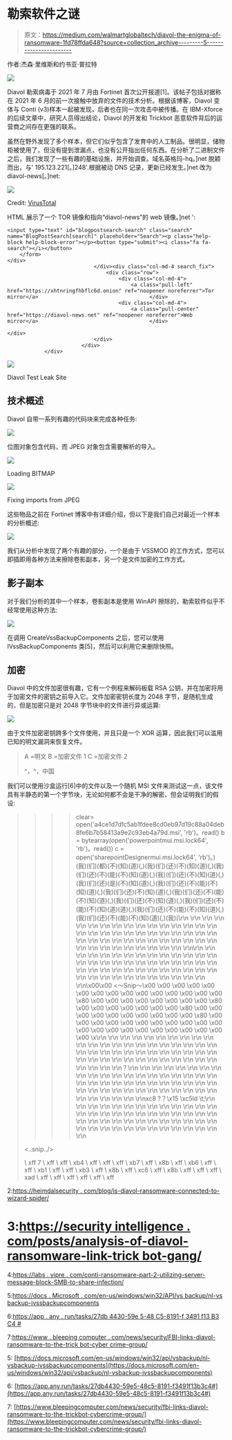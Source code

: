 # 勒索软件之谜

> 原文：<https://medium.com/walmartglobaltech/diavol-the-enigma-of-ransomware-1fd78ffda648?source=collection_archive---------5----------------------->

作者:杰森·里维斯和约书亚·普拉特

![](img/7e4b997e3fe6688f8eed021adb8940e4.png)

Diavol 勒索病毒于 2021 年 7 月由 Fortinet 首次公开报道[1]。该帖子包括对据称在 2021 年 6 月的前一次接触中放弃的文件的技术分析。根据该博客，Diavol 变体与 Conti (v3)样本一起被发现，后者也在同一次攻击中被传播。在 IBM-Xforce 的后续文章中，研究人员得出结论，Diavol 的开发和 Trickbot 恶意软件背后的运营商之间存在更强的联系。

虽然在野外发现了多个样本，但它们似乎包含了发育中的人工制品。很明显，储物柜被使用了，但没有提到泄漏点，也没有公开指出任何东西。在分析了二进制文件之后，我们发现了一些有趣的基础设施，并开始调查。域名英格玛-hq。]net 脱颖而出，与' 195.123.221[。]248'.根据被动 DNS 记录，更新已经发生。]net 改为 diavol-news[。]net:

![](img/89bcaf1b092a357d24fd33c4f9648353.png)

Credit: [VirusTotal](https://www.virustotal.com/gui/ip-address/195.123.221.248/relations)

HTML 展示了一个 TOR 镜像和指向“diavol-news”的 web 镜像。]net ':

```
<input type="text" id="blogpostsearch-search" class="search" name="BlogPostSearch[search]" placeholder="Search"><p class="help-block help-block-error"></p><button type="submit"><i class="fa fa-search"></i></button>
    </form>
</div>
                            </div><div class="col-md-4 search_fix">
                                <div class="row">
                                    <div class="col-md-4">
                                        <a class="pull-left" href="https://xhtnringfhbflc6d.onion" ref="noopener noreferrer">Tor mirror</a>                                    </div>
                                    <div class="col-md-4">
                                        <a class="pull-center" href="https://diavol-news.net" ref="noopener noreferrer">Web mirror</a>                                    </div>
                                                                    </div>
                            </div>
                        </div>
            </div>
```

![](img/249b93a0ba3ffdbf96c92a70590b0819.png)

Diavol Test Leak Site

## **技术概述**

Diavol 自带一系列有趣的代码块来完成各种任务:

![](img/42d41f64b07fbd487e9ff9a97e84bcda.png)

位图对象包含代码，而 JPEG 对象包含需要解析的导入。

![](img/80997f1bf172bdca2b79750512e25585.png)

Loading BITMAP

![](img/f404fcc86e7ceea1f74c4f3dffa9fba5.png)

Fixing imports from JPEG

这些物品之前在 Fortinet 博客中有详细介绍，但以下是我们自己对最近一个样本的分析概述:

![](img/bc0dd13ae1d1630ab820ead5510d1a92.png)

我们从分析中发现了两个有趣的部分，一个是由于 VSSMOD 的工作方式，您可以即插即用各种方法来擦除卷影副本，另一个是文件加密的工作方式。

## **影子副本**

对于我们分析的其中一个样本，卷影副本是使用 WinAPI 擦除的，勒索软件似乎不经常使用这种方法:

![](img/12daabcfd61bb5c190eb997d63bf32a9.png)

在调用 CreateVssBackupComponents 之后，您可以使用 IVssBackupComponents 类[5]，然后可以利用它来删除快照。

## **加密**

Diavol 中的文件加密很有趣，它有一个例程来解码板载 RSA 公钥，并在加密将用于加密文件的密钥之前导入它。文件加密密钥长度为 2048 字节，是随机生成的，但是加密只是对 2048 字节块中的文件进行异或运算:

![](img/dbc7d4e4d878c56164979c30654a6353.png)

由于文件加密密钥跨多个文件使用，并且只是一个 XOR 运算，因此我们可以滥用已知的明文漏洞来恢复文件。

> A =明文
> B =加密文件 1
> C =加密文件 2
> 
> ^，^，中国

我们可以使用沙盒运行[6]中的文件以及一个随机 MSI 文件来测试这一点，该文件具有半静态的第一个字节块，无论如何都不会是干净的解密，但会证明我们的假设:

> >>> clear= open('a4ce1d7dfc5ab1fdee8cd0eb97d19c88a04deb8fe6b7b58413a9e2c93eb4a79d.msi', 'rb')。read()
> > > > b = bytearray(open('powerpointmui.msi.lock64', 'rb')。read())
> > > > c = open('sharepointDesignermui.msi.lock64', 'rb')。)(我)(们)(都)(不)(知)(道)(,)(我)(们)(还)(不)(知)(道)(,)(我)(们)(还)(不)(能)(不)(知)(道)(,)(我)(们)(还)(不)(知)(道)(,)(我)(们)(还)(是)(不)(知)(道)(,)(我)(们)(还)(不)(能)(不)(知)(道)(,)(我)(们)(还)(不)(知)(道)(,)(我)(们)(还)(不)(能)(不)(知)(道)(,)(我)(们)(还)(不)(知)(道)(,)(我)(们)(还)(不)(能)(不)(知)(道)(道)(,)(我)(们)(还)(不)(能)(不)(知)(道)(,)(我)(们)(还)(不)(能)(不)(知)(道)(,)(我)(\r\n \r\n \r\n \r\n \r\n \r\n \r\n \r\n \r\n \r\n \r\n \r\n \r\n \r\n \r\n \r\n \r\n \r\n \r\n \r\n \r\n \r\n \r\n \r\n \r\n \r\n \r\n \r\n \r\n \r\n \r\n \r\n \r\n \r\n \r\n \r\n \r\n \r\n \r\n \r\n \r\n \r\n \r\n \r\n \r\n \r\n \r\n \r\n \r\n \r\n\r\n \r\n \r\n \r\n \r\n \r\n \r\n \r\n \r\n \r\n \r\n \r\n \r\n \r\n \r\n \r\n \r\n \r\n \r\n \r\n \r\n \r\n \r\n \r\n \r\n \r\n \r\n \r\n \r\n \r\n \r\n \r\n \r\n \r\n \r\n \r\n \r\n \r\n \r\n \r\n \r\n \r\n \r\n \r\n \r\n \r\n \r\n \r\n \r\n \r\n\x00\x00
> <～Snip～\x00 \x00 \x00 \x00 \x00 \x00 \x00 \x00 \x00 \x00 \x00 \x00 \x00 \x00 \x00 \x80 \x00 \x00 \x00 \x00 \x00 \x00 \x00 \x00 \x80 \x00 \x00 \x00 \x00 \x00 \x00 \x00 \x80 \x00 \x00 \x00 \x00 \x00 \x00 \x00 \x00 \x00 \x00 \x80 \x00 \x00 \x00 \x00 \x00 \x00 \x00 \x00 \x00 \x00 \x00 \x00 \x00 \x00 \x00 \x00 \x00 \x00 \x00 \x00 \x00 \x00 \x\r\n \r\n \r\n \r\n \r\n \r\n \r\n \r\n \r\n \r\n \r\n \r\n \r\n \r\n \r\n \r\n \r\n \r\n \r\n \r\n \r\n \r\n \r\n \r\n \r\n \r\n \r\n \r\n \r\n \r\n \r\n \r\n \r\n \r\n \r\n \r\n \r\n \r\n \r\n \r\n \r\n \r\n \r\n \r\n \r\n \r\n \r\n \r\n \r\n \r\n？\r\n \r\n \r\n \r\n \r\n \r\n \r\n \r\n \r\n \r\n \r\n \r\n \r\n \r\n \r\n \r\n \r\n \r\n \r\n \r\n \r\n \r\n \r\n \r\n \r\n \r\n \r\n \r\n \r\n \r\n \r\n \r\n \r\n \r\n \r\n \r\n \r\n \r\n \r\n \r\n \r\n \r\n \r\n \r\n \r\n \r\n \r\n \r\n \r\n \r\nxc8 ?？\x15 \xc5ld \t;\r\n \r\n \r\n \r\n \r\n \r\n \r\n \r\n \r\n \r\n \r\n \r\n \r\n \r\n \r\n \r\n \r\n \r\n \r\n \r\n \r\n \r\n \r\n \r\n \r\n \r\n \r\n \r\n \r\n \r\n \r\n \r\n \r\n \r\n \r\n \r\n \r\n \r\n \r\n \r\n \r\n \r\n \r\n \r\n \r\n \r\n \r\n \r\n \r\n \r\n
> 
> <..snip../>
> 
> \ xff 7 \ xff \ xff \ xb4 \ xff \ xff \ xff \ xb7 \ xff \ x8b \ xff \ xb6 \ xff \ xff \ xb1 \ xff \ xff \ xb3 \ xff \ x8b \ xff \ xc6 \ xff \ x8b \ xff \ xff \ xff \ xad \ xff \ xff \ xff \ xff \ xff \ xff

2:[https://heimdalsecurity . com/blog/is-diavol-ransomware-connected-to-wizard-spider/](https://heimdalsecurity.com/blog/is-diavol-ransomware-connected-to-wizard-spider/)

# 3:[https://security intelligence . com/posts/analysis-of-diavol-ransomware-link-trick bot-gang/](https://securityintelligence.com/posts/analysis-of-diavol-ransomware-link-trickbot-gang/)

4:[https://labs . vipre . com/conti-ransomware-part-2-utilizing-server-message-block-SMB-to-share-infection/](https://labs.vipre.com/conti-ransomware-part-2-utilizing-server-message-block-smb-to-share-infection/)

5:[https://docs . Microsoft . com/en-us/windows/win32/API/vs backup/nl-vs backup-ivssbackupcomponents](https://docs.microsoft.com/en-us/windows/win32/api/vsbackup/nl-vsbackup-ivssbackupcomponents)

6:[https://app . any . run/tasks/27db 4430-59e 5-48 C5-8191-f 3491 f13 B3 C4 #](https://app.any.run/tasks/27db4430-59e5-48c5-8191-f3491f13b3c4#)

7:[https://www . bleeping computer . com/news/security/FBI-links-diavol-ransomware-to-the-trick bot-cyber crime-group/](https://www.bleepingcomputer.com/news/security/fbi-links-diavol-ransomware-to-the-trickbot-cybercrime-group/)

5: [https://docs.microsoft.com/en-us/windows/win32/api/vsbackup/nl-vsbackup-ivssbackupcomponents](https://docs.microsoft.com/en-us/windows/win32/api/vsbackup/nl-vsbackup-ivssbackupcomponents)

6: [https://app.any.run/tasks/27db4430-59e5-48c5-8191-f3491f13b3c4#](https://app.any.run/tasks/27db4430-59e5-48c5-8191-f3491f13b3c4#)

7: [https://www.bleepingcomputer.com/news/security/fbi-links-diavol-ransomware-to-the-trickbot-cybercrime-group/](https://www.bleepingcomputer.com/news/security/fbi-links-diavol-ransomware-to-the-trickbot-cybercrime-group/)